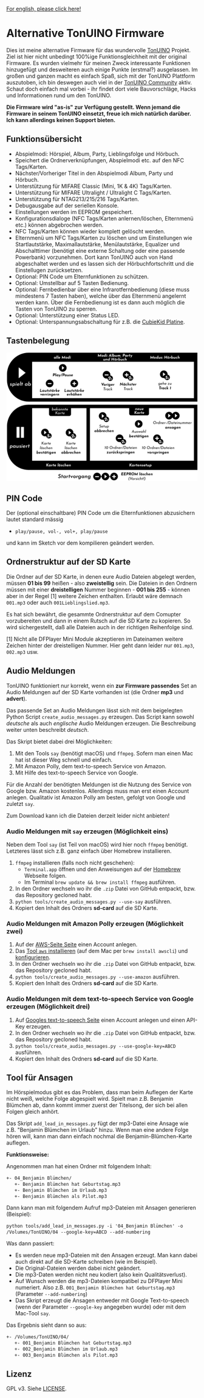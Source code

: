 [For english, please click here!](README_EN.md)

Alternative TonUINO Firmware
============================

Dies ist meine alternative Firmware für das wundervolle [TonUINO](https://www.voss.earth/tonuino/) Projekt. Ziel ist hier nicht unbedingt 100%ige Funktionsgleichheit mit der original Firmware. Es wurden vielmehr für meinen Zweck interessante Funktionen hinzugefügt und desweiteren auch einige Punkte (erstmal?) ausgelassen. Im großen und ganzen macht es einfach Spaß, sich mit der TonUINO Plattform auszutoben, ich bin deswegen auch viel in der [TonUINO Community](https://discourse.voss.earth/) aktiv. Schaut doch einfach mal vorbei - ihr findet dort viele Bauvorschläge, Hacks und Informationen rund um den TonUINO.

**Die Firmware wird "as-is" zur Verfügung gestellt. Wenn jemand die Firmware in seinem TonUINO einsetzt, freue ich mich natürlich darüber. Ich kann allerdings keinen Support bieten.**

## Funktionsübersicht

- Abspielmodi: Hörspiel, Album, Party, Lieblingsfolge und Hörbuch.
- Speichert die Ordnerverknüpfungen, Abspielmodi etc. auf den NFC Tags/Karten.
- Nächster/Vorheriger Titel in den Abspielmodi Album, Party und Hörbuch.
- Unterstützung für MIFARE Classic (Mini, 1K & 4K) Tags/Karten.
- Unterstützung für MIFARE Ultralight / Ultralight C Tags/Karten.
- Unterstützung für NTAG213/215/216 Tags/Karten.
- Debugausgabe auf der seriellen Konsole.
- Einstellungen werden im EEPROM gespeichert.
- Konfigurationsdialoge (NFC Tags/Karten anlernen/löschen, Elternmenü etc.) können abgebrochen werden.
- NFC Tags/Karten können wieder komplett gelöscht werden.
- Elternmenü um NFC Tags/Karten zu löschen und um Einstellungen wie Startlautstärke, Maximallautstärke, Menülautstärke, Equalizer und Abschalttimer (benötigt eine externe Schaltung oder eine passende Powerbank) vorzunehmen. Dort kann TonUINO auch von Hand abgeschaltet werden und es lassen sich der Hörbuchfortschritt und die Einstellugen zurücksetzen.
- Optional: PIN Code um Elternfunktionen zu schützen.
- Optional: Umstellbar auf 5 Tasten Bedienung.
- Optional: Fernbedienbar über eine Infrarotfernbedienung (diese muss mindestens 7 Tasten haben), welche über das Elternmenü angelernt werden kann. Über die Fernbedienung ist es dann auch möglich die Tasten von TonUINO zu sperren.
- Optional: Unterstützung einer Status LED.
- Optional: Unterspannungsabschaltung für z.B. die [CubieKid Platine](https://www.thingiverse.com/thing:3148200).

## Tastenbelegung

![Tastenbelegung](usage_cheat_sheet_de.png)

## PIN Code

Der (optional einschaltbare) PIN Code um die Elternfunktionen abzusichern lautet standard mässig

* `play/pause, vol-, vol+, play/pause`

und kann im Sketch vor dem kompilieren geändert werden.

## Ordnerstruktur auf der SD Karte

Die Ordner auf der SD Karte, in denen eure Audio Dateien abgelegt werden, müssen **01 bis 99** heißen - also **zweistellig** sein. Die Dateien in den Ordnern müssen mit einer **dreistelligen** Nummer beginnen - **001 bis 255** - können aber in der Regel [1] weitere Zeichen enthalten. Erlaubt wäre demnach `001.mp3` oder auch `001Lieblingslied.mp3`.

Es hat sich bewährt, die gesammte Ordnerstruktur auf dem Comupter vorzubereiten und dann in einem Rutsch auf die SD Karte zu kopieren. So wird sichergestellt, daß alle Dateien auch in der richtigen Reihenfolge sind.

[1] Nicht alle DFPlayer Mini Module akzeptieren im Dateinamen weitere Zeichen hinter der dreistelligen Nummer. Hier geht dann leider nur `001.mp3`, `002.mp3` usw.

## Audio Meldungen

TonUINO funktioniert nur korrekt, wenn ein **zur Firmware passendes** Set an Audio Meldungen auf der SD Karte vorhanden ist (die Ordner **mp3** und **advert**).

Das passende Set an Audio Meldungen lässt sich mit dem beigelegten Python Script `create_audio_messages.py` erzeugen. Das Script kann sowohl *deutsche* als auch *englische* Audio Meldungen erzeugen. Die Beschreibung weiter unten beschreibt *deutsch*.

Das Skript bietet dabei drei Möglichkeiten:

  1. Mit den Tools `say` (benötigt macOS) und `ffmpeg`. Sofern man einen Mac hat ist dieser Weg schnell und einfach.
  2. Mit Amazon Polly, dem text-to-speech Service von Amazon.
  3. Mit Hilfe des text-to-speech Service von Google.

Für die Anzahl der benötigten Meldungen ist die Nutzung des Service von Google bzw. Amazon kostenlos. Allerdings muss man erst einen Account anlegen. Qualitativ ist Amazon Polly am besten, gefolgt von Google und zuletzt `say`.

Zum Download kann ich die Dateien derzeit leider nicht anbieten!

### Audio Meldungen mit `say` erzeugen (Möglichkeit eins)

Neben dem Tool `say` (ist Teil von macOS) wird hier noch `ffmpeg` benötigt. Letzteres lässt sich z.B. ganz einfach über Homebrew installieren.

1. `ffmpeg` installieren (falls noch nicht geschehen):
    - `Terminal.app` öffnen und den Anweisungen auf der [Homebrew](https://brew.sh) Webseite folgen.
    - Im Terminal `brew update && brew install ffmpeg` ausführen.
2. In den Ordner wechseln wo ihr die `.zip` Datei von GitHub entpackt, bzw. das Repository gecloned habt.
3. `python tools/create_audio_messages.py --use-say` ausführen.
4. Kopiert den Inhalt des Ordners **sd-card** auf die SD Karte.

### Audio Meldungen mit Amazon Polly erzeugen (Möglichkeit zwei)

1. Auf der [AWS-Seite Seite](https://aws.amazon.com/) einen Account anlegen.
2. Das [Tool `aws` installieren](https://docs.aws.amazon.com/de_de/cli/latest/userguide/cli-chap-install.html) (auf dem Mac per `brew install awscli`) und [konfigurieren](https://docs.aws.amazon.com/de_de/cli/latest/userguide/cli-chap-configure.html).
3. In den Ordner wechseln wo ihr die `.zip` Datei von GitHub entpackt, bzw. das Repository gecloned habt.
4. `python tools/create_audio_messages.py --use-amazon` ausführen.
5. Kopiert den Inhalt des Ordners **sd-card** auf die SD Karte.

### Audio Meldungen mit dem text-to-speech Service von Google erzeugen (Möglichkeit drei)

1. Auf [Googles text-to-speech Seite](https://cloud.google.com/text-to-speech/) einen Account anlegen und einen API-Key erzeugen.
2. In den Ordner wechseln wo ihr die `.zip` Datei von GitHub entpackt, bzw. das Repository gecloned habt.
3. `python tools/create_audio_messages.py --use-google-key=ABCD` ausführen.
4. Kopiert den Inhalt des Ordners **sd-card** auf die SD Karte.

## Tool für Ansagen

Im Hörspielmodus gibt es das Problem, dass man beim Auflegen der Karte nicht weiß, welche Folge abgespielt wird. Spielt man z.B. Benjamin Blümchen ab, dann kommt immer zuerst der Titelsong, der sich bei allen Folgen gleich anhört.

Das Skript `add_lead_in_messages.py` fügt der mp3-Datei eine Ansage wie z.B. "Benjamin Blümchen im Urlaub" hinzu. Wenn man eine andere Folge hören will, kann man dann einfach nochmal die Benjamin-Blümchen-Karte auflegen.

**Funktionsweise:**

Angenommen man hat einen Ordner mit folgendem Inhalt:

```
+- 04_Benjamin Blümchen/
   +- Benjamin Blümchen hat Geburtstag.mp3
   +- Benjamin Blümchen im Urlaub.mp3
   +- Benjamin Blümchen als Pilot.mp3
```

Dann kann man mit folgendem Aufruf mp3-Dateien mit Ansagen generieren (Beispiel):

    python tools/add_lead_in_messages.py -i '04_Benjamin Blümchen' -o /Volumes/TonUINO/04 --google-key=ABCD --add-numbering

Was dann passiert:
  - Es werden neue mp3-Dateien mit den Ansagen erzeugt. Man kann dabei auch direkt auf die SD-Karte schreiben (wie im Beispiel).
  - Die Original-Dateien werden dabei nicht geändert.
  - Die mp3-Daten werden nicht neu kodiert (also kein Qualitätsverlust).
  - Auf Wunsch werden die mp3-Dateien kompatibel zu DFPlayer Mini numeriert. Also z.B. `001_Benjamin Blümchen hat Geburtstag.mp3` (Parameter `--add-numbering`)
  - Das Skript erzeugt die Ansagen entweder mit Google Text-to-speech (wenn der Parameter `--google-key` angegeben wurde) oder mit dem Mac-Tool `say`.

Das Ergebnis sieht dann so aus:

```
+- /Volumes/TonUINO/04/
   +- 001_Benjamin Blümchen hat Geburtstag.mp3
   +- 002_Benjamin Blümchen im Urlaub.mp3
   +- 003_Benjamin Blümchen als Pilot.mp3
```

## Lizenz

GPL v3. Siehe [LICENSE](../LICENSE.md).